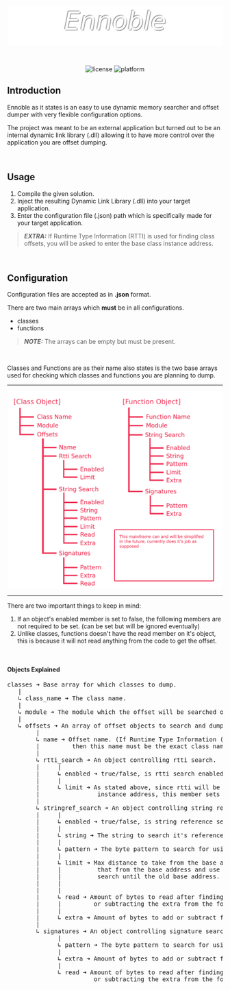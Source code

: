 ![ENNOBLE LOGO](Images/Logo.png "ENNOBLE LOGO")

<br>

<p align="center">
  <img alt="license" src="https://img.shields.io/badge/License-MIT-green.svg"/>
  <img alt="platform" src="https://img.shields.io/badge/Platform-Windows-green.svg"/>
</p>

## Introduction

Ennoble as it states is an easy to use dynamic memory searcher and offset dumper with very flexible configuration options.

The project was meant to be an external application but turned out to be an internal dynamic link library (.dll) allowing it to have more control over the application you are offset dumping.

<br>

## Usage

1. Compile the given solution.
2. Inject the resulting Dynamic Link Library (.dll) into your target application.
3. Enter the configuration file (.json) path which is specifically made for your target application.
> **_EXTRA:_**  If Runtime Type Information (RTTI) is used for finding class offsets, you will be asked to enter the base class instance address.

<br>

## Configuration

Configuration files are accepted as in **.json** format.

There are two main arrays which **must** be in all configurations.
- classes
- functions
> **_NOTE:_** The arrays can be empty but must be present.

<br>

Classes and Functions are as their name also states is the two base arrays used for checking which classes and functions you are planning to dump.

<hr>

<p align="center">
  <img alt="mainframe" src="https://github.com/paskalian/Ennoble/blob/master/Images/EnnobleMainframe.png"/>
</p>

<hr>

There are two important things to keep in mind:
1. If an object's enabled member is set to false, the following members are not required to be set. (can be set but will be ignored eventually)
2. Unlike classes, functions doesn't have the read member on it's object, this is because it will not read anything from the code to get the offset.

<br>

#### Objects Explained
<pre>
classes ➜ Base array for which classes to dump.
   |
   ↳ class_name ➜ The class name.
   |
   ↳ module ➜ The module which the offset will be searched on.
   |
   ↳ offsets ➜ An array of offset objects to search and dump.
        |
        ↳ name ➜ Offset name. (If Runtime Type Information (RTTI) is used for finding this offset
        |         then this name must be the exact class name used)
        |
        ↳ rtti_search ➜ An object controlling rtti search.
        |     |
        |     ↳ enabled ➜ true/false, is rtti search enabled or not.
        |     |
        |     ↳ limit ➜ As stated above, since rtti will be used you will be asked an base class
        |                instance address, this member sets the max distance to take from the base class.
        |
        ↳ stringref_search ➜ An object controlling string reference search.
        |     |
        |     ↳ enabled ➜ true/false, is string reference search enabled or not.
        |     |
        |     ↳ string ➜ The string to search it's references and use that reference as a base.
        |     |
        |     ↳ pattern ➜ The byte pattern to search for using the string reference as the base address.
        |     |
        |     ↳ limit ➜ Max distance to take from the base address, if it's negative then it will subtract
        |     |          that from the base address and use the result as the new base address, which will
        |     |          search until the old base address.
        |     |          
        |     |
        |     ↳ read ➜ Amount of bytes to read after finding the pattern and adding
        |     |         or subtracting the extra from the found pattern address.
        |     |
        |     ↳ extra ➜ Amount of bytes to add or subtract from the found pattern address.
        |
        ↳ signatures ➜ An object controlling signature search.
              |
              ↳ pattern ➜ The byte pattern to search for using the module base as the base address.
              |
              ↳ extra ➜ Amount of bytes to add or subtract from the found pattern address.
              |
              ↳ read ➜ Amount of bytes to read after finding the pattern and adding
                        or subtracting the extra from the found pattern address.
</pre>
